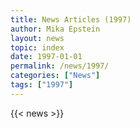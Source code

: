 ```yaml
---
title: News Articles (1997)
author: Mika Epstein
layout: news
topic: index
date: 1997-01-01
permalink: /news/1997/
categories: ["News"]
tags: ["1997"]
---
```


{{< news >}}